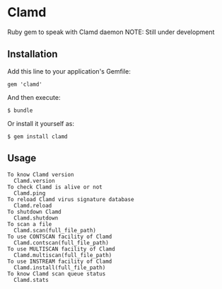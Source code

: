 # Clamd

Ruby gem to speak with Clamd daemon
NOTE: Still under development

## Installation

Add this line to your application's Gemfile:

    gem 'clamd'

And then execute:

    $ bundle

Or install it yourself as:

    $ gem install clamd

## Usage

    To know Clamd version
      Clamd.version
    To check Clamd is alive or not
      Clamd.ping
    To reload Clamd virus signature database
      Clamd.reload
    To shutdown Clamd
      Clamd.shutdown
    To scan a file
      Clamd.scan(full_file_path)
    To use CONTSCAN facility of Clamd
      Clamd.contscan(full_file_path)
    To use MULTISCAN facility of Clamd
      Clamd.multiscan(full_file_path)
    To use INSTREAM facility of Clamd
      Clamd.install(full_file_path)
    To know Clamd scan queue status
      Clamd.stats
